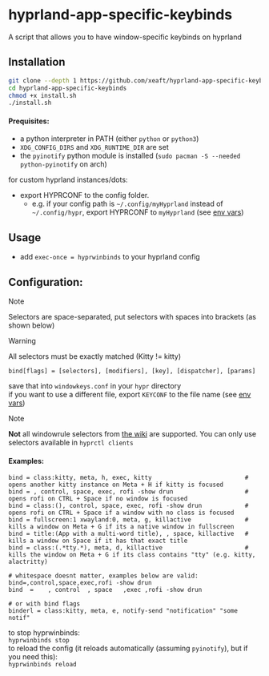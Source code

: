 # hyprland-app-specific-keybinds
A script that allows you to have window-specific keybinds on hyprland


## Installation
  ```sh
  git clone --depth 1 https://github.com/xeaft/hyprland-app-specific-keybinds
  cd hyprland-app-specific-keybinds
  chmod +x install.sh
  ./install.sh
  ```


#### Prequisites:
- a python interpreter in PATH (either `python` or `python3`)
- `XDG_CONFIG_DIRS` and `XDG_RUNTIME_DIR` are set
- the `pyinotify` python module is installed (`sudo pacman -S --needed python-pyinotify` on arch)

for custom hyprland instances/dots:
- export HYPRCONF to the config folder.
  - e.g. if your config path is `~/.config/myHyprland` instead of `~/.config/hypr`, export HYPRCONF to `myHyprland` (see [env vars](https://wiki.hypr.land/Configuring/Environment-variables/))

## Usage
- add `exec-once = hyprwinbinds` to your hyprland config
  
## Configuration:

> [!NOTE]
> Selectors are space-separated, put selectors with spaces into brackets (as shown below)

> [!WARNING]
> All selectors must be exactly matched (Kitty != kitty)

```bind[flags] = [selectors], [modifiers], [key], [dispatcher], [params]```

save that into `windowkeys.conf` in your `hypr` directory\
if you want to use a different file, export `KEYCONF` to the file name (see [env vars](https://wiki.hypr.land/Configuring/Environment-variables/))

> [!NOTE]
> **Not** all windowrule selectors from [the wiki](https://wiki.hypr.land/Configuring/Window-Rules/) are supported. You can only use selectors available in `hyprctl clients`

#### Examples:
```hyprlang
bind = class:kitty, meta, h, exec, kitty                          # opens another kitty instance on Meta + H if kitty is focused
bind = , control, space, exec, rofi -show drun                    # opens rofi on CTRL + Space if no window is focused
bind = class:(), control, space, exec, rofi -show drun            # opens rofi on CTRL + Space if a window with no class is focused
bind = fullscreen:1 xwayland:0, meta, g, killactive               # kills a window on Meta + G if its a native window in fullscreen
bind = title:(App with a multi-word title), , space, killactive   # kills a window on Space if it has that exact title
bind = class:(.*tty.*), meta, d, killactive                       # kills the window on Meta + G if its class contains "tty" (e.g. kitty, alactritty)

# whitespace doesnt matter, examples below are valid:
bind=,control,space,exec,rofi -show drun
bind  =    , control  , space   ,exec ,rofi -show drun

# or with bind flags
binderl = class:kitty, meta, e, notify-send "notification" "some notif"
```

to stop hyprwinbinds: \
`hyprwinbinds stop`\
to reload the config (it reloads automatically (assuming `pyinotify`), but if you need this):\
`hyprwinbinds reload`

